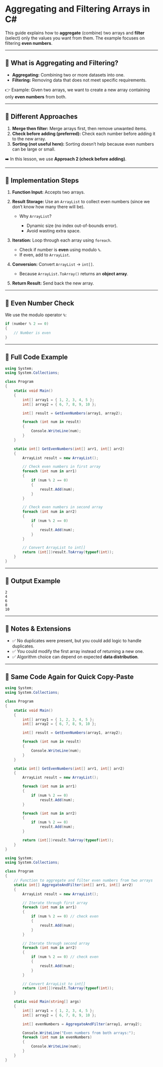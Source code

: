 # Aggregating and Filtering Arrays in C\#

This guide explains how to **aggregate** (combine) two arrays and **filter** (select) only the values you want from them. The example focuses on filtering **even numbers**.

---

## 🔹 What is Aggregating and Filtering?

* **Aggregating:** Combining two or more datasets into one.
* **Filtering:** Removing data that does not meet specific requirements.

👉 Example: Given two arrays, we want to create a new array containing only **even numbers** from both.

---

## 🔹 Different Approaches

1. **Merge then filter:** Merge arrays first, then remove unwanted items.
2. **Check before adding (preferred):** Check each number before adding it to the new array.
3. **Sorting (not useful here):** Sorting doesn’t help because even numbers can be large or small.

➡️ In this lesson, we use **Approach 2 (check before adding)**.

---

## 🔹 Implementation Steps

1. **Function Input:** Accepts two arrays.
2. **Result Storage:** Use an `ArrayList` to collect even numbers (since we don’t know how many there will be).

   * Why `ArrayList`?

     * Dynamic size (no index out-of-bounds error).
     * Avoid wasting extra space.
3. **Iteration:** Loop through each array using `foreach`.

   * Check if number is **even** using modulo `%`.
   * If even, add to `ArrayList`.
4. **Conversion:** Convert `ArrayList` → `int[]`.

   * Because `ArrayList.ToArray()` returns an **object array**.
5. **Return Result:** Send back the new array.

---

## 🔹 Even Number Check

We use the modulo operator `%`:

```csharp
if (number % 2 == 0)
{
    // Number is even
}
```

---

## 🔹 Full Code Example

```csharp
using System;
using System.Collections;

class Program
{
    static void Main()
    {
        int[] array1 = { 1, 2, 3, 4, 5 };
        int[] array2 = { 6, 7, 8, 9, 10 };

        int[] result = GetEvenNumbers(array1, array2);

        foreach (int num in result)
        {
            Console.WriteLine(num);
        }
    }

    static int[] GetEvenNumbers(int[] arr1, int[] arr2)
    {
        ArrayList result = new ArrayList();

        // Check even numbers in first array
        foreach (int num in arr1)
        {
            if (num % 2 == 0)
            {
                result.Add(num);
            }
        }

        // Check even numbers in second array
        foreach (int num in arr2)
        {
            if (num % 2 == 0)
            {
                result.Add(num);
            }
        }

        // Convert ArrayList to int[]
        return (int[])result.ToArray(typeof(int));
    }
}
```

---

## 🔹 Output Example

```
2
4
6
8
10
```

---

## 🔹 Notes & Extensions

* ✅ No duplicates were present, but you could add logic to handle duplicates.
* ✅ You could modify the first array instead of returning a new one.
* ✅ Algorithm choice can depend on expected **data distribution**.

---

## 📌 Same Code Again for Quick Copy-Paste

```csharp
using System;
using System.Collections;

class Program
{
    static void Main()
    {
        int[] array1 = { 1, 2, 3, 4, 5 };
        int[] array2 = { 6, 7, 8, 9, 10 };

        int[] result = GetEvenNumbers(array1, array2);

        foreach (int num in result)
        {
            Console.WriteLine(num);
        }
    }

    static int[] GetEvenNumbers(int[] arr1, int[] arr2)
    {
        ArrayList result = new ArrayList();

        foreach (int num in arr1)
        {
            if (num % 2 == 0)
                result.Add(num);
        }

        foreach (int num in arr2)
        {
            if (num % 2 == 0)
                result.Add(num);
        }

        return (int[])result.ToArray(typeof(int));
    }
}
```


```csharp
using System;
using System.Collections;

class Program
{
    // Function to aggregate and filter even numbers from two arrays
    static int[] AggregateAndFilter(int[] arr1, int[] arr2)
    {
        ArrayList result = new ArrayList();

        // Iterate through first array
        foreach (int num in arr1)
        {
            if (num % 2 == 0) // check even
            {
                result.Add(num);
            }
        }

        // Iterate through second array
        foreach (int num in arr2)
        {
            if (num % 2 == 0) // check even
            {
                result.Add(num);
            }
        }

        // Convert ArrayList to int[]
        return (int[])result.ToArray(typeof(int));
    }

    static void Main(string[] args)
    {
        int[] array1 = { 1, 2, 3, 4, 5 };
        int[] array2 = { 6, 7, 8, 9, 10 };

        int[] evenNumbers = AggregateAndFilter(array1, array2);

        Console.WriteLine("Even numbers from both arrays:");
        foreach (int num in evenNumbers)
        {
            Console.WriteLine(num);
        }
    }
}
```